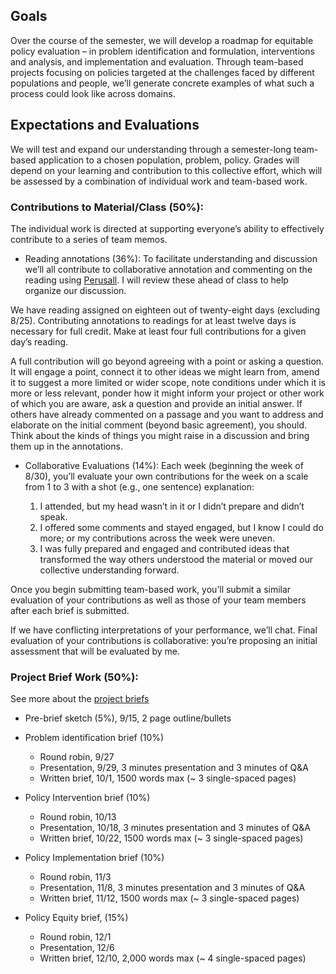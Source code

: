 ## Goals

Over the course of the semester, we will develop a roadmap for equitable policy evaluation – in problem identification and formulation, interventions and analysis, and implementation and evaluation. Through team-based projects focusing on policies targeted at the challenges faced by different populations and people, we’ll generate concrete examples of what such a process could look like across domains.

## Expectations and Evaluations
We will test and expand our understanding through a semester-long team-based application to a chosen population, problem, policy. Grades will depend on your learning and contribution to this collective effort, which will be assessed by a combination of individual work and team-based work.

### Contributions to Material/Class (50%):
The individual work is directed at supporting everyone’s ability to effectively contribute to a series of team memos.

* Reading annotations (36%): To facilitate understanding and discussion we’ll all contribute to collaborative annotation and commenting on the reading using [Perusall](https://perusall.com/). I will review these ahead of class to help organize our discussion. 

We have reading assigned on eighteen out of twenty-eight days (excluding 8/25). Contributing annotations to readings for at least twelve days is necessary for full credit. Make at least four full contributions for a given day’s reading.

A full contribution will go beyond agreeing with a point or asking a question. It will engage a point, connect it to other ideas we might learn from, amend it to suggest a more limited or wider scope, note conditions under which it is more or less relevant, ponder how it might inform your project or other work of which you are aware, ask a question and provide an initial answer. If others have already commented on a passage and you want to address and elaborate on the initial comment (beyond basic agreement), you should. Think about the kinds of things you might raise in a discussion and bring them up in the annotations.

* Collaborative Evaluations (14%): Each week (beginning the week of 8/30), you’ll evaluate your own contributions for the week on a scale from 1 to 3 with a shot (e.g., one sentence) explanation:

  1. I attended, but my head wasn’t in it or I didn’t prepare and didn’t speak.
  2. I offered some comments and stayed engaged, but I know I could do more; or my contributions across the week were uneven.
  3. I was fully prepared and engaged and contributed ideas that transformed the way others understood the material or moved our collective understanding forward.

Once you begin submitting team-based work, you’ll submit a similar evaluation of your contributions as well as those of your team members after each brief is submitted.

If we have conflicting interpretations of your performance, we’ll chat. Final evaluation of your contributions is collaborative: you’re proposing an initial assessment that will be evaluated by me.

### Project Brief Work (50%):

See more about the [project briefs](populations.html)

* Pre-brief sketch (5%), 9/15, 2 page outline/bullets
* Problem identification brief (10%)

    - Round robin, 9/27
    - Presentation, 9/29, 3 minutes presentation and 3 minutes of Q&A
    - Written brief, 10/1, 1500 words max (~ 3 single-spaced pages)

* Policy Intervention brief (10%)

    - Round robin, 10/13
    - Presentation, 10/18, 3 minutes presentation and 3 minutes of Q&A
    - Written brief, 10/22, 1500 words max (~ 3 single-spaced pages)

* Policy Implementation brief (10%)

    - Round robin, 11/3
    - Presentation, 11/8, 3 minutes presentation and 3 minutes of Q&A
    - Written brief, 11/12, 1500 words max (~ 3 single-spaced pages)

* Policy Equity brief, (15%)

    - Round robin, 12/1
    - Presentation, 12/6
    - Written brief, 12/10, 2,000 words max (~ 4 single-spaced pages)
